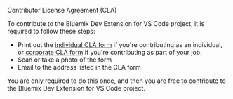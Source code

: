 Contributor License Agreement (CLA)

To contribute to the Bluemix Dev Extension for VS Code project, it is required to follow these steps:

* Print out the [individual CLA form](./cla-individual.pdf) if you're contributing as an individual, or [corporate CLA form](./cla-corporate.pdf) if you're contributing as part of your job.
* Scan or take a photo of the form
* Email to the address listed in the CLA form

You are only required to do this once, and then you are free to contribute to the Bluemix Dev Extension for VS Code project.